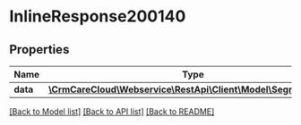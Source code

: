 # InlineResponse200140

## Properties
Name | Type | Description | Notes
------------ | ------------- | ------------- | -------------
**data** | [**\CrmCareCloud\Webservice\RestApi\Client\Model\SegmentGroup**](SegmentGroup.md) |  | [optional] 

[[Back to Model list]](../../README.md#documentation-for-models) [[Back to API list]](../../README.md#documentation-for-api-endpoints) [[Back to README]](../../README.md)


